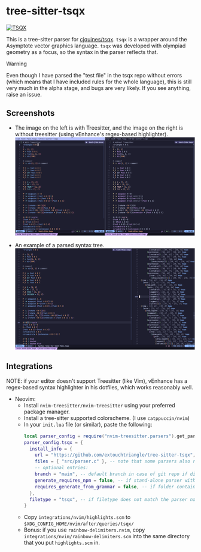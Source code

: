 # tree-sitter-tsqx
[![TSQX](https://extouchtriangle-readme-stats.vercel.app/api/pin/?username=extouchtriangle&repo=tree-sitter-tsqx&theme=tokyonight&border_color=43c2b2&show_owner=true)](https://github.com/extouchtriangle/tree-sitter-tsqx)

This is a tree-sitter parser for
[cjquines/tsqx](https://github.com/cjquines/tsqx).
`tsqx` is a wrapper around the Asymptote
vector graphics language.
`tsqx` was developed with olympiad geometry as a focus,
so the syntax in the parser reflects that.

> [!WARNING]
> Even though I have parsed the "test file" in the tsqx repo without errors
> (which means that I have included rules for the whole language),
> this is still very much in the alpha stage, and bugs are very likely.
> If you see anything, raise an issue.

## Screenshots

- The image on the left is with Treesitter, and the image on the right is
  without treesitter (using vEnhance's regex-based highlighter).
  ![comparison](https://github.com/extouchtriangle/tree-sitter-tsqx/blob/main/demo.png?raw=true)

- An example of a parsed syntax tree.
  ![tree](https://github.com/extouchtriangle/tree-sitter-tsqx/blob/main/tree.png?raw=true?)

## Integrations

NOTE: if your editor doesn't support Treesitter (like Vim),
vEnhance has a regex-based syntax highlighter in his dotfiles,
which works reasonably well.

- Neovim:
  - Install `nvim-treesitter/nvim-treesitter` using
    your preferred package manager.
  - Install a tree-sitter supported colorscheme.
    (I use `catppuccin/nvim`)
  - In your `init.lua` file (or similar),
    paste the following:
    ```lua
    local parser_config = require("nvim-treesitter.parsers").get_parser_configs()
    parser_config.tsqx = {
      install_info = {
        url = "https://github.com/extouchtriangle/tree-sitter-tsqx", -- local path or git repo
        files = { "src/parser.c" }, -- note that some parsers also require src/scanner.c or src/scanner.cc
        -- optional entries:
        branch = "main", -- default branch in case of git repo if different from master
        generate_requires_npm = false, -- if stand-alone parser without npm dependencies
        requires_generate_from_grammar = false, -- if folder contains pre-generated src/parser.c
      },
      filetype = "tsqx", -- if filetype does not match the parser name
    }
    ```
  - Copy `integrations/nvim/highlights.scm` to
    `$XDG_CONFIG_HOME/nvim/after/queries/tsqx/`
  - Bonus: if you use `rainbow-delimiters.nvim`,
    copy `integrations/nvim/rainbow-delimiters.scm`
    into the same directory that you put `highlights.scm` in.
